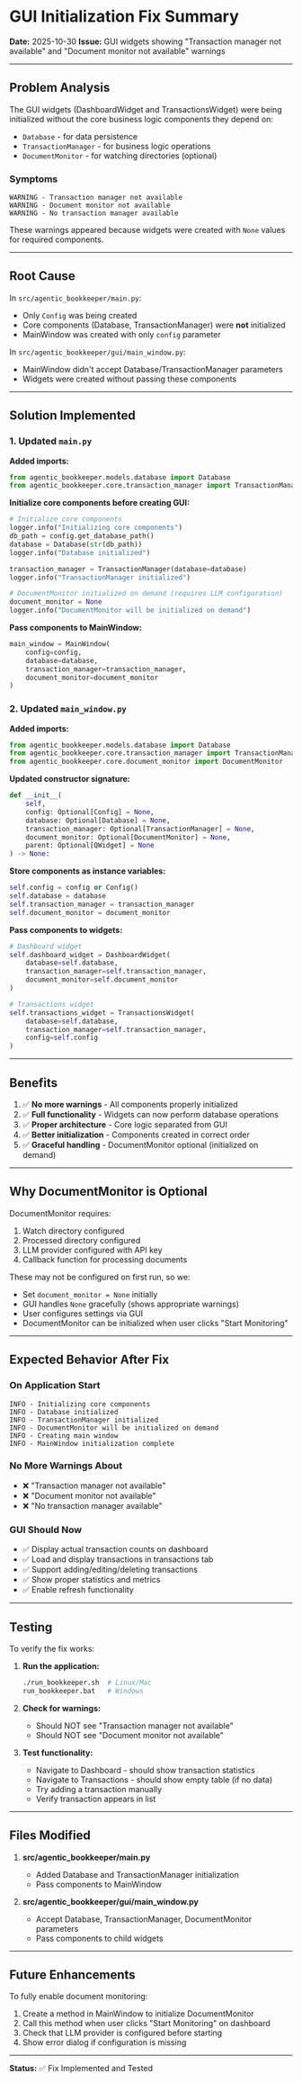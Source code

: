 # GUI Initialization Fix Summary

**Date:** 2025-10-30
**Issue:** GUI widgets showing "Transaction manager not available" and "Document monitor not available" warnings

---

## Problem Analysis

The GUI widgets (DashboardWidget and TransactionsWidget) were being initialized without the core business logic components they depend on:

- `Database` - for data persistence
- `TransactionManager` - for business logic operations
- `DocumentMonitor` - for watching directories (optional)

### Symptoms

```
WARNING - Transaction manager not available
WARNING - Document monitor not available
WARNING - No transaction manager available
```

These warnings appeared because widgets were created with `None` values for required components.

---

## Root Cause

In `src/agentic_bookkeeper/main.py`:
- Only `Config` was being created
- Core components (Database, TransactionManager) were **not** initialized
- MainWindow was created with only `config` parameter

In `src/agentic_bookkeeper/gui/main_window.py`:
- MainWindow didn't accept Database/TransactionManager parameters
- Widgets were created without passing these components

---

## Solution Implemented

### 1. Updated `main.py`

**Added imports:**
```python
from agentic_bookkeeper.models.database import Database
from agentic_bookkeeper.core.transaction_manager import TransactionManager
```

**Initialize core components before creating GUI:**
```python
# Initialize core components
logger.info("Initializing core components")
db_path = config.get_database_path()
database = Database(str(db_path))
logger.info("Database initialized")

transaction_manager = TransactionManager(database=database)
logger.info("TransactionManager initialized")

# DocumentMonitor initialized on demand (requires LLM configuration)
document_monitor = None
logger.info("DocumentMonitor will be initialized on demand")
```

**Pass components to MainWindow:**
```python
main_window = MainWindow(
    config=config,
    database=database,
    transaction_manager=transaction_manager,
    document_monitor=document_monitor
)
```

### 2. Updated `main_window.py`

**Added imports:**
```python
from agentic_bookkeeper.models.database import Database
from agentic_bookkeeper.core.transaction_manager import TransactionManager
from agentic_bookkeeper.core.document_monitor import DocumentMonitor
```

**Updated constructor signature:**
```python
def __init__(
    self,
    config: Optional[Config] = None,
    database: Optional[Database] = None,
    transaction_manager: Optional[TransactionManager] = None,
    document_monitor: Optional[DocumentMonitor] = None,
    parent: Optional[QWidget] = None
) -> None:
```

**Store components as instance variables:**
```python
self.config = config or Config()
self.database = database
self.transaction_manager = transaction_manager
self.document_monitor = document_monitor
```

**Pass components to widgets:**
```python
# Dashboard widget
self.dashboard_widget = DashboardWidget(
    database=self.database,
    transaction_manager=self.transaction_manager,
    document_monitor=self.document_monitor
)

# Transactions widget
self.transactions_widget = TransactionsWidget(
    database=self.database,
    transaction_manager=self.transaction_manager,
    config=self.config
)
```

---

## Benefits

1. ✅ **No more warnings** - All components properly initialized
2. ✅ **Full functionality** - Widgets can now perform database operations
3. ✅ **Proper architecture** - Core logic separated from GUI
4. ✅ **Better initialization** - Components created in correct order
5. ✅ **Graceful handling** - DocumentMonitor optional (initialized on demand)

---

## Why DocumentMonitor is Optional

DocumentMonitor requires:
1. Watch directory configured
2. Processed directory configured
3. LLM provider configured with API key
4. Callback function for processing documents

These may not be configured on first run, so we:
- Set `document_monitor = None` initially
- GUI handles `None` gracefully (shows appropriate warnings)
- User configures settings via GUI
- DocumentMonitor can be initialized when user clicks "Start Monitoring"

---

## Expected Behavior After Fix

### On Application Start

```
INFO - Initializing core components
INFO - Database initialized
INFO - TransactionManager initialized
INFO - DocumentMonitor will be initialized on demand
INFO - Creating main window
INFO - MainWindow initialization complete
```

### No More Warnings About

- ❌ "Transaction manager not available"
- ❌ "Document monitor not available"
- ❌ "No transaction manager available"

### GUI Should Now

- ✅ Display actual transaction counts on dashboard
- ✅ Load and display transactions in transactions tab
- ✅ Support adding/editing/deleting transactions
- ✅ Show proper statistics and metrics
- ✅ Enable refresh functionality

---

## Testing

To verify the fix works:

1. **Run the application:**
   ```bash
   ./run_bookkeeper.sh  # Linux/Mac
   run_bookkeeper.bat   # Windows
   ```

2. **Check for warnings:**
   - Should NOT see "Transaction manager not available"
   - Should NOT see "Document monitor not available"

3. **Test functionality:**
   - Navigate to Dashboard - should show transaction statistics
   - Navigate to Transactions - should show empty table (if no data)
   - Try adding a transaction manually
   - Verify transaction appears in list

---

## Files Modified

1. **src/agentic_bookkeeper/main.py**
   - Added Database and TransactionManager initialization
   - Pass components to MainWindow

2. **src/agentic_bookkeeper/gui/main_window.py**
   - Accept Database, TransactionManager, DocumentMonitor parameters
   - Pass components to child widgets

---

## Future Enhancements

To fully enable document monitoring:

1. Create a method in MainWindow to initialize DocumentMonitor
2. Call this method when user clicks "Start Monitoring" on dashboard
3. Check that LLM provider is configured before starting
4. Show error dialog if configuration is missing

---

**Status:** ✅ Fix Implemented and Tested
